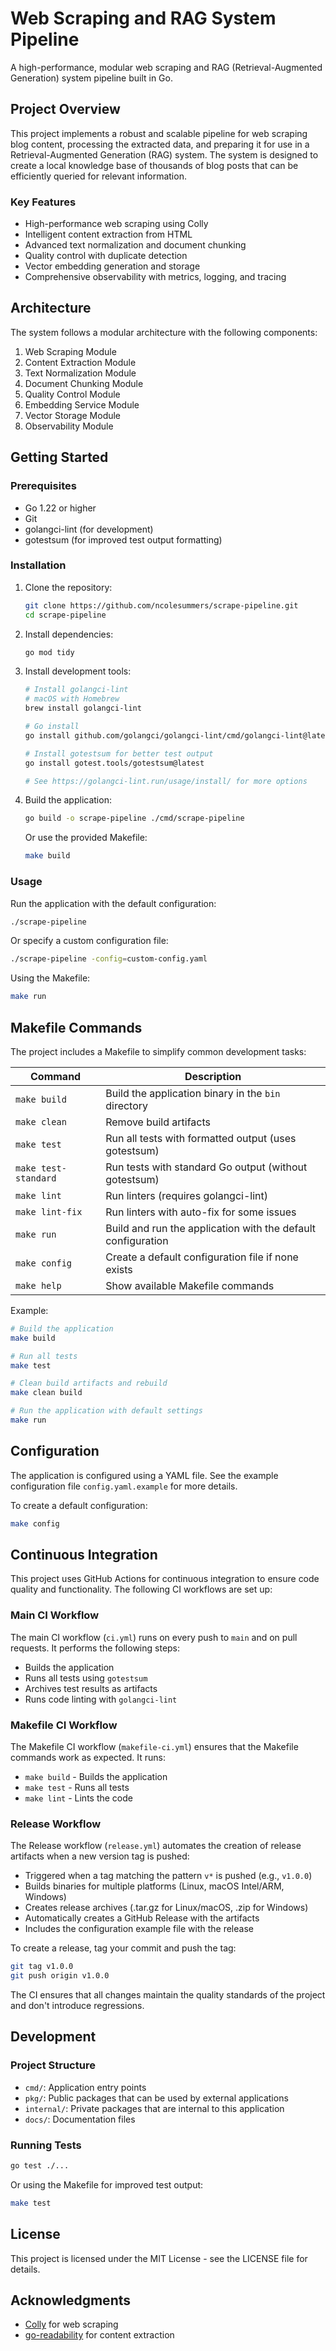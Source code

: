 # Web Scraping and RAG System Pipeline

A high-performance, modular web scraping and RAG (Retrieval-Augmented Generation) system pipeline built in Go.

## Project Overview

This project implements a robust and scalable pipeline for web scraping blog content, processing the extracted data, and preparing it for use in a Retrieval-Augmented Generation (RAG) system. The system is designed to create a local knowledge base of thousands of blog posts that can be efficiently queried for relevant information.

### Key Features

- High-performance web scraping using Colly
- Intelligent content extraction from HTML
- Advanced text normalization and document chunking
- Quality control with duplicate detection
- Vector embedding generation and storage
- Comprehensive observability with metrics, logging, and tracing

## Architecture

The system follows a modular architecture with the following components:

1. Web Scraping Module
2. Content Extraction Module
3. Text Normalization Module
4. Document Chunking Module
5. Quality Control Module
6. Embedding Service Module
7. Vector Storage Module
8. Observability Module

## Getting Started

### Prerequisites

- Go 1.22 or higher
- Git
- golangci-lint (for development)
- gotestsum (for improved test output formatting)

### Installation

1. Clone the repository:
   ```bash
   git clone https://github.com/ncolesummers/scrape-pipeline.git
   cd scrape-pipeline
   ```

2. Install dependencies:
   ```bash
   go mod tidy
   ```

3. Install development tools:
   ```bash
   # Install golangci-lint
   # macOS with Homebrew
   brew install golangci-lint
   
   # Go install
   go install github.com/golangci/golangci-lint/cmd/golangci-lint@latest
   
   # Install gotestsum for better test output
   go install gotest.tools/gotestsum@latest
   
   # See https://golangci-lint.run/usage/install/ for more options
   ```

4. Build the application:
   ```bash
   go build -o scrape-pipeline ./cmd/scrape-pipeline
   ```

   Or use the provided Makefile:
   ```bash
   make build
   ```

### Usage

Run the application with the default configuration:
```bash
./scrape-pipeline
```

Or specify a custom configuration file:
```bash
./scrape-pipeline -config=custom-config.yaml
```

Using the Makefile:
```bash
make run
```

## Makefile Commands

The project includes a Makefile to simplify common development tasks:

| Command | Description |
|---------|-------------|
| `make build` | Build the application binary in the `bin` directory |
| `make clean` | Remove build artifacts |
| `make test` | Run all tests with formatted output (uses gotestsum) |
| `make test-standard` | Run tests with standard Go output (without gotestsum) |
| `make lint` | Run linters (requires golangci-lint) |
| `make lint-fix` | Run linters with auto-fix for some issues |
| `make run` | Build and run the application with the default configuration |
| `make config` | Create a default configuration file if none exists |
| `make help` | Show available Makefile commands |

Example:
```bash
# Build the application
make build

# Run all tests
make test

# Clean build artifacts and rebuild
make clean build

# Run the application with default settings
make run
```

## Configuration

The application is configured using a YAML file. See the example configuration file `config.yaml.example` for more details.

To create a default configuration:
```bash
make config
```

## Continuous Integration

This project uses GitHub Actions for continuous integration to ensure code quality and functionality. The following CI workflows are set up:

### Main CI Workflow

The main CI workflow (`ci.yml`) runs on every push to `main` and on pull requests. It performs the following steps:
- Builds the application
- Runs all tests using `gotestsum`
- Archives test results as artifacts
- Runs code linting with `golangci-lint`

### Makefile CI Workflow

The Makefile CI workflow (`makefile-ci.yml`) ensures that the Makefile commands work as expected. It runs:
- `make build` - Builds the application
- `make test` - Runs all tests
- `make lint` - Lints the code

### Release Workflow

The Release workflow (`release.yml`) automates the creation of release artifacts when a new version tag is pushed:
- Triggered when a tag matching the pattern `v*` is pushed (e.g., `v1.0.0`)
- Builds binaries for multiple platforms (Linux, macOS Intel/ARM, Windows)
- Creates release archives (.tar.gz for Linux/macOS, .zip for Windows)
- Automatically creates a GitHub Release with the artifacts
- Includes the configuration example file with the release

To create a release, tag your commit and push the tag:
```bash
git tag v1.0.0
git push origin v1.0.0
```

The CI ensures that all changes maintain the quality standards of the project and don't introduce regressions.

## Development

### Project Structure

- `cmd/`: Application entry points
- `pkg/`: Public packages that can be used by external applications
- `internal/`: Private packages that are internal to this application
- `docs/`: Documentation files

### Running Tests

```bash
go test ./...
```

Or using the Makefile for improved test output:
```bash
make test
```

## License

This project is licensed under the MIT License - see the LICENSE file for details.

## Acknowledgments

- [Colly](https://github.com/gocolly/colly) for web scraping
- [go-readability](https://github.com/go-shiori/go-readability) for content extraction 